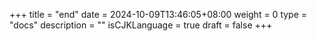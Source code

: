 +++
title = "end"
date = 2024-10-09T13:46:05+08:00
weight = 0
type = "docs"
description = ""
isCJKLanguage = true
draft = false
+++